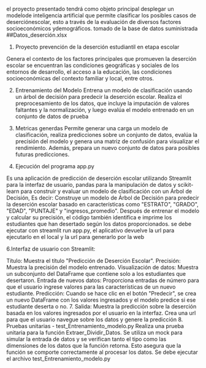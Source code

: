 el proyecto presentado tendrá como objeto principal desplegar un modelode inteligencia artificial que permite clasificar los posibles casos de deserciónescolar, 
esto a través de la evaluación de diversos factores socioeconómicos ydemográficos. tomado de la base de datos suministrada ##Datos_deserción.xlsx
1. Proyecto prevención de la deserción estudiantil en etapa escolar

Genera el contexto de los factores principales que promueven la deserción escolar se encuentran las condiciones geográficas y sociales de los entornos de desarrollo, el
acceso a la educación, las condiciones socioeconómicas del contexto familiar y local, entre otros.

2. Entrenamiento del Modelo
Entrena un modelo de clasificación usando un árbol de decisión para predecir la deserción escolar. Realiza el preprocesamiento de los datos, que incluye la imputación de valores faltantes y la normalización, y luego evalúa el modelo entrenado en un conjunto de datos de prueba

4. Metricas generdas
Permite generar una carga un modelo de clasificación, realiza predicciones sobre un conjunto de datos, evalúa la precisión del modelo y genera una matriz de confusión para visualizar el rendimiento. Además, prepara un nuevo conjunto de datos para posibles futuras predicciones.
   
5. Ejecución del programa app.py

Es una aplicación de predicción de deserción escolar utilizando Streamlit para la interfaz de usuario, pandas para la manipulación de datos y scikit-learn para construir y evaluar un modelo de clasificación con un Árbol de Decisión, Es decir:
Construye un modelo de Árbol de Decisión para predecir la deserción escolar basado en características como "ESTRATO", "GRADO", "EDAD", "PUNTAJE" y "ingresos_promedio". Después de entrenar el modelo y calcular su precisión, el código también identifica e imprime los estudiantes que han desertado según los datos proporcionados.
se debe ejecutar con streamlit run app.py, el aplicativo devuelve la url para ejecutarlo en el local y la url para generarlo por la web

6.Interfaz de usuario con Streamlit:

Título: Muestra el título "Predicción de Deserción Escolar".
Precisión: Muestra la precisión del modelo entrenado.
Visualización de datos: Muestra un subconjunto del DataFrame que contiene solo a los estudiantes que desertaron.
Entrada de nuevos datos: Proporciona entradas de número para que el usuario ingrese valores para las características de un nuevo estudiante.
Predicción: Cuando se hace clic en el botón "Predecir", se crea un nuevo DataFrame con los valores ingresados y el modelo predice si ese estudiante deserta o no.
7. Salida:
Muestra la predicción sobre la deserción basada en los valores ingresados por el usuario en la interfaz.
Crea una url para que el usuario navegue sobre los datos y genere la predicción
8. Pruebas unitarias -  test_Entrenamiento_modelo.py
 Realiza una prueba unitaria para la función Extraer_Dividir_Datos. Se utiliza un mock para simular la entrada de datos y se verifican tanto el tipo como las dimensiones de los datos que la función retorna. Esto asegura que la función se comporte correctamente al procesar los datos.
Se debe ejecutar el archivo test_Entrenamiento_modelo.py
